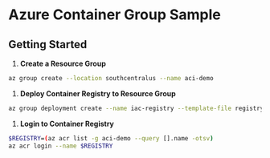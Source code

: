 # Azure Container Group Sample

## Getting Started

1. __Create a Resource Group__

```bash
az group create --location southcentralus --name aci-demo
```

1. __Deploy Container Registry to Resource Group__

```bash
az group deployment create --name iac-registry --template-file registry.json --resource-group aci-demo
```

1.  __Login to Container Registry__

```bash
$REGISTRY=(az acr list -g aci-demo --query [].name -otsv)
az acr login --name $REGISTRY
```